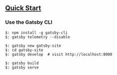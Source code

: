 ## [Quick Start](https://www.gatsbyjs.org/docs/quick-start/)

### Use the Gatsby CLI

```
$: npm install -g gatsby-cli
$: gatsby telemetry --disable

$: gatsby new gatsby-site
$: cd gatsby-site
$: gatsby develop  # visit http://localhost:8000

$: gatsby build
$: gatsby serve
```
